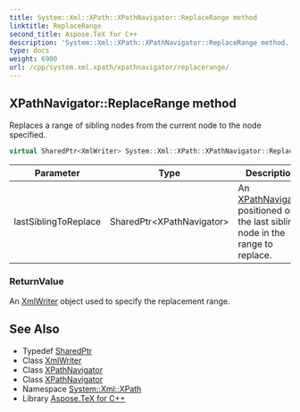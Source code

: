 ```yaml
---
title: System::Xml::XPath::XPathNavigator::ReplaceRange method
linktitle: ReplaceRange
second_title: Aspose.TeX for C++
description: 'System::Xml::XPath::XPathNavigator::ReplaceRange method. Replaces a range of sibling nodes from the current node to the node specified in C++.'
type: docs
weight: 6900
url: /cpp/system.xml.xpath/xpathnavigator/replacerange/
---
```

## XPathNavigator::ReplaceRange method


Replaces a range of sibling nodes from the current node to the node specified.

```cpp
virtual SharedPtr<XmlWriter> System::Xml::XPath::XPathNavigator::ReplaceRange(SharedPtr<XPathNavigator> lastSiblingToReplace)
```


| Parameter | Type | Description |
| --- | --- | --- |
| lastSiblingToReplace | SharedPtr\<XPathNavigator\> | An [XPathNavigator](../) positioned on the last sibling node in the range to replace. |

### ReturnValue

An [XmlWriter](../../../system.xml/xmlwriter/) object used to specify the replacement range.

## See Also

* Typedef [SharedPtr](../../../system/sharedptr/)
* Class [XmlWriter](../../../system.xml/xmlwriter/)
* Class [XPathNavigator](../)
* Class [XPathNavigator](../)
* Namespace [System::Xml::XPath](../../)
* Library [Aspose.TeX for C++](../../../)
